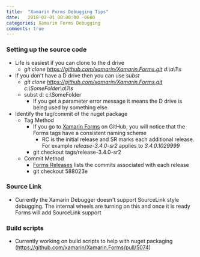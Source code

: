 ```yaml
--- 
title:  "Xamarin Forms Debugging Tips"
date:   2018-02-01 00:00:00 -0600
categories: Xamarin Forms Debugging
comments: true
---
```


### Setting up the source code
- Life is easiest if you can clone to the d drive
    - *git clone https://github.com/xamarin/Xamarin.Forms.git d:\a\1\s*
- If you don't have a D drive then you can use *subst*
    - *git clone https://github.com/xamarin/Xamarin.Forms.git c:\SomeFolder\a\1\s*
    - subst d: c:\SomeFolder
        - If you get a parameter error message it means the D drive is being used by something else
- Identify the tag/commit of the nuget package
    - Tag Method
        - If you go to [Xamarin Forms](https://github.com/xamarin/Xamarin.Forms) on GitHub, you will notice that the Forms tags have a consistent naming scheme
            - RC is the initial release and SR marks each additional release. For example *release-3.4.0-sr2* applies to *3.4.0.1029999*
        - git checkout tags/release-3.4.0-sr2
    - Commit Method
        - [Forms Releases](https://github.com/xamarin/Xamarin.Forms/releases) lists the commits associated with each release
        - git checkout 588023e

### Source Link
- Currently the Xamarin Debugger doesn't support SourceLink style debugging. The internal wheels are turning on this and once it is ready Forms will add SourceLink support

### Build scripts
- Currently working on build scripts to help with nuget packaging (https://github.com/xamarin/Xamarin.Forms/pull/5074)
